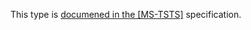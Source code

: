 This type is [documened in the [MS-TSTS]](https://learn.microsoft.com/en-us/openspecs/windows_protocols/ms-tsts/4099e9b2-21ae-4a79-8798-c627107d028f) specification.
